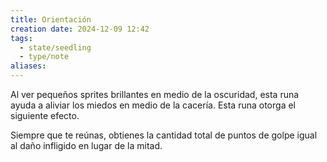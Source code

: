 ```yaml
---
title: Orientación
creation date: 2024-12-09 12:42
tags:
  - state/seedling
  - type/note
aliases:
---
```

Al ver pequeños sprites brillantes en medio de la oscuridad, esta runa ayuda a aliviar los miedos en medio de la cacería. Esta runa otorga el siguiente efecto.

Siempre que te reúnas, obtienes la cantidad total de puntos de golpe igual al daño infligido en lugar de la mitad.
